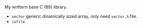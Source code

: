 My writtern base C (89) library.
- `vector` generic dinamically sized array, only need `vector.h` file.
- `iofile`
